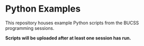 # Python Examples
This repository houses example Python scripts from the BUCSS programming sessions.

**Scripts will be uploaded after at least one session has run.**
